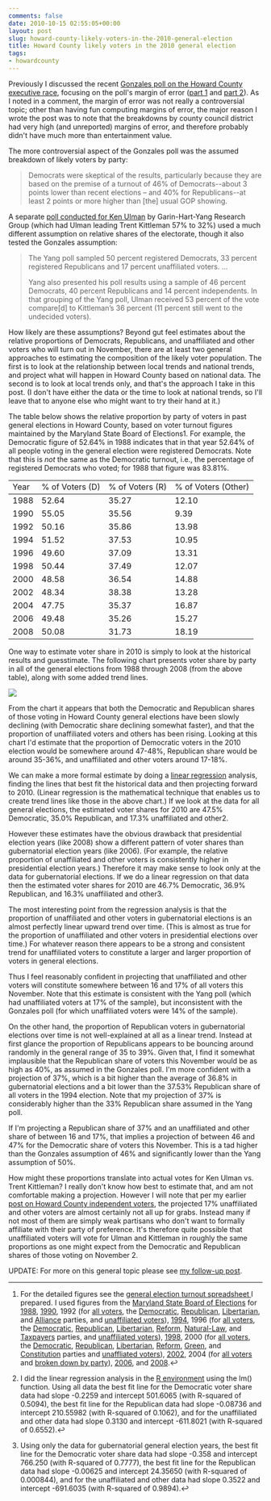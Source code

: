 ```yaml
---
comments: false
date: 2010-10-15 02:55:05+00:00
layout: post
slug: howard-county-likely-voters-in-the-2010-general-election
title: Howard County likely voters in the 2010 general election
tags:
- howardcounty
---
```


Previously I discussed the recent [Gonzales poll on the Howard County executive race](http://www.marylandreporter.com/HoCo-exec-race-tightens-Ulman-v.-Kittleman.aspx), focusing on the poll's margin of error ([part 1](http://blog.hecker.org/2010/10/08/margins-of-error-in-howard-county-polling-part-1/) and [part 2](http://blog.hecker.org/2010/10/09/margins-of-error-in-howard-county-polling-part-2/)). As I noted in a comment, the margin of error was not really a controversial topic; other than having fun computing margins of error, the major reason I wrote the post was to note that the breakdowns by county council district had very high (and unreported) margins of error, and therefore probably didn't have much more than entertainment value.

The more controversial aspect of the Gonzales poll was the assumed breakdown of likely voters by party:


<blockquote>Democrats were skeptical of the results, particularly because they are based on the premise of a turnout of 46% of Democrats--about 3 points lower than recent elections – and 40% for Republicans--at least 2 points or more higher than [the] usual GOP showing.</blockquote>



A separate [poll conducted for Ken Ulman](http://www.explorehoward.com/news/75685/ulman-kittleman-camps-see-bright-spots-polls/) by Garin-Hart-Yang Research Group (which had Ulman leading Trent Kittleman 57% to 32%) used a much different assumption on relative shares of the electorate, though it also tested the Gonzales assumption:


<blockquote>The Yang poll sampled 50 percent registered Democrats, 33 percent registered Republicans and 17 percent unaffiliated voters. ...

Yang also presented his poll results using a sample of 46 percent Democrats, 40 percent Republicans and 14 percent independents. In that grouping of the Yang poll, Ulman received 53 percent of the vote compare[d] to Kittleman’s 36 percent (11 percent still went to the undecided voters).</blockquote>



How likely are these assumptions? Beyond gut feel estimates about the relative proportions of Democrats, Republicans, and unaffiliated and other voters who will turn out in November, there are at least two general approaches to estimating the composition of the likely voter population. The first is to look at the relationship between local trends and national trends, and project what will happen in Howard County based on national data. The second is to look at local trends only, and that's the approach I take in this post. (I don't have either the data or the time to look at national trends, so I'll leave that to anyone else who might want to try their hand at it.)

The table below shows the relative proportion by party of voters in past general elections in Howard County, based on voter turnout figures maintained by the Maryland State Board of Elections1. For example, the Democratic figure of 52.64% in 1988 indicates that in that year 52.64% of all people voting in the general election were registered Democrats. Note that this is _not_ the same as the Democratic turnout, i.e., the percentage of registered Democrats who voted; for 1988 that figure was 83.81%.

<table border="0" >
<tbody >
<tr >

<td >Year
</td>

<td >% of Voters (D)
</td>

<td >% of Voters (R)
</td>

<td >% of Voters (Other)
</td>
</tr>
</tbody>
<tbody >
<tr >

<td >1988
</td>

<td >52.64
</td>

<td >35.27
</td>

<td >12.10
</td>
</tr>
<tr >

<td >1990
</td>

<td >55.05
</td>

<td >35.56
</td>

<td >9.39
</td>
</tr>
<tr >

<td >1992
</td>

<td >50.16
</td>

<td >35.86
</td>

<td >13.98
</td>
</tr>
<tr >

<td >1994
</td>

<td >51.52
</td>

<td >37.53
</td>

<td >10.95
</td>
</tr>
<tr >

<td >1996
</td>

<td >49.60
</td>

<td >37.09
</td>

<td >13.31
</td>
</tr>
<tr >

<td >1998
</td>

<td >50.44
</td>

<td >37.49
</td>

<td >12.07
</td>
</tr>
<tr >

<td >2000
</td>

<td >48.58
</td>

<td >36.54
</td>

<td >14.88
</td>
</tr>
<tr >

<td >2002
</td>

<td >48.34
</td>

<td >38.38
</td>

<td >13.28
</td>
</tr>
<tr >

<td >2004
</td>

<td >47.75
</td>

<td >35.37
</td>

<td >16.87
</td>
</tr>
<tr >

<td >2006
</td>

<td >49.48
</td>

<td >35.26
</td>

<td >15.27
</td>
</tr>
<tr >

<td >2008
</td>

<td >50.08
</td>

<td >31.73
</td>

<td >18.19
</td>
</tr>
</tbody></table>

One way to estimate voter share in 2010 is simply to look at the historical results and guesstimate. The following chart presents voter share by party in all of the general elections from 1988 through 2008 (from the above table), along with some added trend lines.

[![](http://hecker.files.wordpress.com/2010/10/hoco-general-all-electorate1.png)](http://hecker.files.wordpress.com/2010/10/hoco-general-all-electorate1.png)

From the chart it appears that both the Democratic and Republican shares of those voting in Howard County general elections have been slowly declining (with Democratic share declining somewhat faster), and that the proportion of unaffiliated voters and others has been rising. Looking at this chart I'd estimate that the proportion of Democratic voters in the 2010 election would be somewhere around 47-48%, Republican share would be around 35-36%, and unaffiliated and other voters around 17-18%.

We can make a more formal estimate by doing a [linear regression](http://www.stat.yale.edu/Courses/1997-98/101/linreg.htm) analysis, finding the lines that best fit the historical data and then projecting forward to 2010. (Linear regression is the mathematical technique that enables us to create trend lines like those in the above chart.) If we look at the data for all general elections, the estimated voter shares for 2010 are 47.5% Democratic, 35.0% Republican, and 17.3% unaffiliated and other2.

However these estimates have the obvious drawback that presidential election years (like 2008) show a different pattern of voter shares than gubernatorial election years (like 2006). (For example, the relative proportion of unaffiliated and other voters is consistently higher in presidential election years.) Therefore it may make sense to look only at the data for gubernatorial elections. If we do a linear regression on that data then the estimated voter shares for 2010 are 46.7% Democratic, 36.9% Republican, and 16.3% unaffiliated and other3.

The most interesting point from the regression analysis is that the proportion of unaffiliated and other voters in gubernatorial elections is an almost perfectly linear upward trend over time. (This is almost as true for the proportion of unaffiliated and other voters in presidential elections over time.) For whatever reason there appears to be a strong and consistent trend for unaffiliated voters to constitute a larger and larger proportion of voters in general elections.

Thus I feel reasonably confident in projecting that unaffiliated and other voters will constitute somewhere between 16 and 17% of all voters this November. Note that this estimate is consistent with the Yang poll (which had unaffiliated voters at 17% of the sample), but inconsistent with the Gonzales poll (for which unaffiliated voters were 14% of the sample).

On the other hand, the proportion of Republican voters in gubernatorial elections over time is not well-explained at all as a linear trend. Instead at first glance the proportion of Republicans appears to be bouncing around randomly in the general range of 35 to 39%. Given that, I find it somewhat implausible that the Republican share of voters this November would be as high as 40%, as assumed in the Gonzales poll. I'm more confident with a projection of 37%, which is a bit higher than the average of 36.8% in gubernatorial elections and a bit lower than the 37.53% Republican share of all voters in the 1994 election. Note that my projection of 37% is considerably higher than the 33% Republican share assumed in the Yang poll.

If I'm projecting a Republican share of 37% and an unaffiliated and other share of between 16 and 17%, that implies a projection of between 46 and 47% for the Democratic share of voters this November. This is a tad higher than the Gonzales assumption of 46% and significantly lower than the Yang assumption of 50%.

How might these proportions translate into actual votes for Ken Ulman vs. Trent Kittleman? I really don't know how best to estimate that, and am not comfortable making a projection. However I will note that per my earlier [post on Howard County independent voters](http://blog.hecker.org/2010/10/03/how-independent-are-howard-county-independents/), the projected 17% unaffiliated and other voters are almost certainly not all up for grabs. Instead many if not most of them are simply weak partisans who don't want to formally affiliate with their party of preference. It's therefore quite possible that unaffiliated voters will vote for Ulman and Kittleman in roughly the same proportions as one might expect from the Democratic and Republican shares of those voting on November 2.

UPDATE: For more on this general topic please see [my follow-up post](http://blog.hecker.org/2010/10/21/howard-county-likely-voters-in-the-2010-general-election-contd/).



* * *



1. For the detailed figures see the [general election turnout spreadsheet ](http://spreadsheets.google.com/ccc?key=0AsbOfsoPgoYPdDdvVEZ4YldZclNMQTVwRmJhcjM0Snc&hl=en)I prepared. I used figures from the [Maryland State Board of Elections](http://www.elections.state.md.us/) for [1988](http://www.elections.state.md.us/elections/1988/turnout_1988/general_statewide.html), [1990](http://www.elections.state.md.us/elections/1990/turnout_1990/general_statewide.html), 1992 (for [all voters](http://www.elections.state.md.us/elections/1992/turnout/general_statewide.html), the [Democratic](http://www.elections.state.md.us/elections/1992/turnout/general_democratic.html), [Republican](http://www.elections.state.md.us/elections/1992/turnout/general_republican.html), [Libertarian](http://www.elections.state.md.us/elections/1992/turnout/general_libertarian.html), and [Alliance](http://www.elections.state.md.us/elections/1992/turnout/general_alliance.html) parties, and [unaffiliated voters](http://www.elections.state.md.us/elections/1992/turnout/general_decline.html)), [1994](http://www.elections.state.md.us/elections/1994/turnout_1994/general_statewide.html), 1996 (for [all voters](http://www.elections.state.md.us/elections/1996/turnout/general_statewide.html), the [Democratic](http://www.elections.state.md.us/elections/1996/turnout/general_democratic.html), [Republican](http://www.elections.state.md.us/elections/1996/turnout/general_republican.html), [Libertarian](http://www.elections.state.md.us/elections/1996/turnout/general_libertarian.html), [Reform](http://www.elections.state.md.us/elections/1996/turnout/general_reformparty.html), [Natural-Law](http://www.elections.state.md.us/elections/1996/turnout/general_naturallaw.html), and [Taxpayers](http://www.elections.state.md.us/elections/1996/turnout/general_taxpayer.html) parties, and [unaffiliated voters](http://www.elections.state.md.us/elections/1996/turnout/general_decline.html)), [1998](http://www.elections.state.md.us/elections/1998/turnout_1998/general_statewide.html), 2000 (for [all voters](http://www.elections.state.md.us/elections/2000/turnout/general_statewide.html), the [Democratic](http://www.elections.state.md.us/elections/2000/turnout/general_statewide_democratic.html), [Republican](http://www.elections.state.md.us/elections/2000/turnout/general_statewide_republican.html), [Libertarian](http://www.elections.state.md.us/elections/2000/turnout/general_statewide_libertarian.html), [Reform](http://www.elections.state.md.us/elections/2000/turnout/general_statewide_reform.html), [Green](http://www.elections.state.md.us/elections/2000/turnout/general_statewide_green.html), and [Constitution](http://www.elections.state.md.us/elections/2000/turnout/general_statewide_constitution.html) parties and [unaffliated voters](http://www.elections.state.md.us/elections/2000/turnout/general_statewide_decline.html)), [2002](http://www.elections.state.md.us/elections/2002/turnout/g_statewide.html), 2004 (for [all voters](http://www.elections.state.md.us/elections/2004/general/turnout/turnout1.html) and [broken down by party](http://www.elections.state.md.us/elections/2004/general/turnout/turnout2.html)), [2006](http://www.elections.state.md.us/elections/2006/turnout/general/county_wide.html), and [2008](http://www.elections.state.md.us/elections/2008/turnout/general/2008_Presidential_General_Statewide.html).↩

2. I did the linear regression analysis in the [R environment](http://www.r-project.org/) using the lm() function. Using all data the best fit line for the Democratic voter share data had slope -0.2259 and intercept 501.6065 (with R-squared of 0.5094), the best fit line for the Republican data had slope -0.08736 and intercept 210.55982 (with R-squared of 0.1062), and for the unaffiliated and other data had slope  0.3130 and intercept -611.8021 (with R-squared of 0.6552).↩

3. Using only the data for gubernatorial general election years, the best fit line for the Democratic voter share data had slope -0.358 and intercept 766.250 (with R-squared of 0.7777), the best fit line for the Republican data had slope -0.00625 and intercept 24.35650 (with R-squared of 0.000844), and for the unaffiliated and other data had slope 0.3522 and intercept -691.6035 (with R-squared of 0.9894).↩

